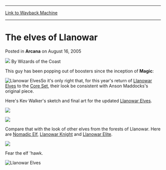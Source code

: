 
---
[Link to Wayback Machine](https://web.archive.org/web/20210418003656/https://magic.wizards.com/en/articles/archive/arcana/elves-llanowar-2005-08-16)

[_metadata_:author]:- "Wizards of the Coast"
[_metadata_:description]:- "This guy has been popping out of boosters since the inception of Magic: So it's only right that, for this year's return of Llanowar Elves to the Core Set, their look be consistent with Anson Maddocks's original piece.Here's Kev Walker's sketch and final art for the updated Llanowar Elves.Compare that with the look of other elves from the forests of Llanowar. Here are Nomadic"
[_metadata_:generator]:- "Drupal 7 (http://drupal.org)"
[_metadata_:node]:- "609016"
[_metadata_:publish_date]:- "2005-08-16"
[_metadata_:source]:- "div-main-content"
[_metadata_:title]:- "The elves of Llanowar"
[_metadata_:wayback_capture_timestamp]:- "2021-04-18 00:36:56"
[_metadata_:wayback_raw_url]:- "https://web.archive.org/web/20210418003656id_/https://magic.wizards.com/en/articles/archive/arcana/elves-llanowar-2005-08-16"
[_metadata_:wayback_url]:- "https://magic.wizards.com/en/articles/archive/arcana/elves-llanowar-2005-08-16"
---


The elves of Llanowar
=====================



 Posted in **Arcana**
 on August 16, 2005 






![](https://media.magic.wizards.com/styles/auth_small/public/images/person/wizards_author.jpg)
By Wizards of the Coast











This guy has been popping out of boosters since the inception of **Magic**: 

![Llanowar Elves](http://gatherer.wizards.com/Handlers/Image.ashx?type=card&name=Llanowar+Elves)So it's only right that, for this year's return of [Llanowar Elves](http://gatherer.wizards.com/Pages/Card/Details.aspx?name=Llanowar+Elves) to the [Core Set](http://archive.wizards.com/Magic/Magazine/Article.aspx?x=magic/expansion/9e), their look be consistent with Anson Maddocks's original piece.

Here's Kev Walker's sketch and final art for the updated [Llanowar Elves](http://gatherer.wizards.com/Pages/Card/Details.aspx?name=Llanowar+Elves).

![](https://media.magic.wizards.com/image_legacy_migration/magic/images/mtgcom/arcana300/LlanowarElvesSketch.jpg)

![](https://media.magic.wizards.com/image_legacy_migration/magic/images/mtgcom/arcana300/LlanowarElvesFinal.jpg)

Compare that with the look of other elves from the forests of Llanowar. Here are [Nomadic Elf](http://gatherer.wizards.com/Pages/Card/Details.aspx?name=Nomadic+Elf), [Llanowar Knight](http://gatherer.wizards.com/Pages/Card/Details.aspx?name=Llanowar+Knight) and [Llanowar Elite](http://gatherer.wizards.com/Pages/Card/Details.aspx?name=Llanowar+Elite).

![](https://media.magic.wizards.com/image_legacy_migration/magic/images/mtgcom/arcana300/LlanowarCollage.jpg)

Fear the elf 'hawk.

![Llanowar Elves](http://gatherer.wizards.com/Handlers/Image.ashx?type=card&name=Llanowar+Elves)





